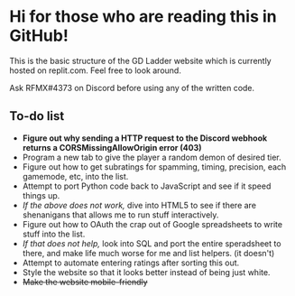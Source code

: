 # Hi for those who are reading this in GitHub!
This is the basic structure of the GD Ladder website which is currently hosted on replit.com.
Feel free to look around.

Ask RFMX#4373 on Discord before using any of the written code.

## To-do list
- **Figure out why sending a HTTP request to the Discord webhook returns a CORSMissingAllowOrigin error (403)**
- Program a new tab to give the player a random demon of desired tier.
- Figure out how to get subratings for spamming, timing, precision, each gamemode, etc, into the list.
- Attempt to port Python code back to JavaScript and see if it speed things up.
- *If the above does not work,* dive into HTML5 to see if there are shenanigans that allows me to run stuff interactively.
- Figure out how to OAuth the crap out of Google spreadsheets to write stuff into the list.
- *If that does not help,* look into SQL and port the entire speradsheet to there, and make life much worse for me and list helpers. (it doesn't)
- Attempt to automate entering ratings after sorting this out.
- Style the website so that it looks better instead of being just white.
- ~~Make the website mobile-friendly~~